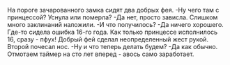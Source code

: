   На пороге зачарованного замка сидят два добрых фея.
-Ну чего там с принцессой? Уснула или померла?
-Да нет, просто зависла. Слишком много заклинаний наложили.
-И что получилось?
-Да ничего хорошего. Где-то сидела ошибка 16-го года. Как только принцессе исполнилось 16, сразу - пфух! 
Добрый фей сделал неопределенный жест рукой. Второй почесал нос.
-Ну и что теперь делать будем?
-Да как обычно. Отмотаем таймер на сто лет вперед - авось само заработает.    